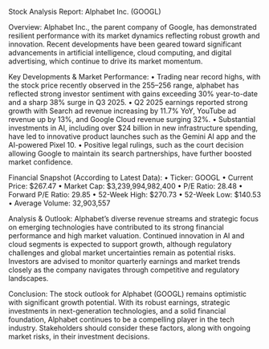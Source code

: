 Stock Analysis Report: Alphabet Inc. (GOOGL)

Overview:
Alphabet Inc., the parent company of Google, has demonstrated resilient performance with its market dynamics reflecting robust growth and innovation. Recent developments have been geared toward significant advancements in artificial intelligence, cloud computing, and digital advertising, which continue to drive its market momentum.

Key Developments & Market Performance:
• Trading near record highs, with the stock price recently observed in the $255–$256 range, alphabet has reflected strong investor sentiment with gains exceeding 30% year-to-date and a sharp 38% surge in Q3 2025.
• Q2 2025 earnings reported strong growth with Search ad revenue increasing by 11.7% YoY, YouTube ad revenue up by 13%, and Google Cloud revenue surging 32%.
• Substantial investments in AI, including over $24 billion in new infrastructure spending, have led to innovative product launches such as the Gemini AI app and the AI-powered Pixel 10.
• Positive legal rulings, such as the court decision allowing Google to maintain its search partnerships, have further boosted market confidence.

Financial Snapshot (According to Latest Data):
• Ticker: GOOGL
• Current Price: $267.47
• Market Cap: $3,239,994,982,400
• P/E Ratio: 28.48
• Forward P/E Ratio: 29.85
• 52-Week High: $270.73
• 52-Week Low: $140.53
• Average Volume: 32,903,557

Analysis & Outlook:
Alphabet’s diverse revenue streams and strategic focus on emerging technologies have contributed to its strong financial performance and high market valuation. Continued innovation in AI and cloud segments is expected to support growth, although regulatory challenges and global market uncertainties remain as potential risks. Investors are advised to monitor quarterly earnings and market trends closely as the company navigates through competitive and regulatory landscapes.

Conclusion:
The stock outlook for Alphabet (GOOGL) remains optimistic with significant growth potential. With its robust earnings, strategic investments in next-generation technologies, and a solid financial foundation, Alphabet continues to be a compelling player in the tech industry. Stakeholders should consider these factors, along with ongoing market risks, in their investment decisions.